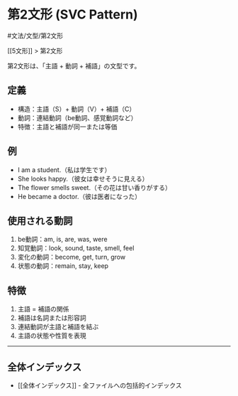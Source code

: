 # 第2文形 (SVC Pattern)

#文法/文型/第2文形

[[5文形]] > 第2文形

第2文形は、「主語 + 動詞 + 補語」の文型です。

## 定義
- 構造：主語（S）+ 動詞（V）+ 補語（C）
- 動詞：連結動詞（be動詞、感覚動詞など）
- 特徴：主語と補語が同一または等価

## 例
- I am a student.（私は学生です）
- She looks happy.（彼女は幸せそうに見える）
- The flower smells sweet.（その花は甘い香りがする）
- He became a doctor.（彼は医者になった）

## 使用される動詞
1. be動詞：am, is, are, was, were
2. 知覚動詞：look, sound, taste, smell, feel
3. 変化の動詞：become, get, turn, grow
4. 状態の動詞：remain, stay, keep

## 特徴
1. 主語 = 補語の関係
2. 補語は名詞または形容詞
3. 連結動詞が主語と補語を結ぶ
4. 主語の状態や性質を表現

---

## 全体インデックス
- [[全体インデックス]] - 全ファイルへの包括的インデックス 